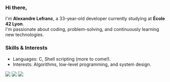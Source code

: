 ### Hi there, 
I'm **Alexandre Lefranc**, a 33-year-old developer currently studying at **École 42 Lyon**.  
I'm passionate about coding, problem-solving, and continuously learning new technologies.

### Skills & Interests

-  Languages: C, Shell scripting (more to come!).  
-  Interests: Algorithms, low-level programming, and system design.


 [![](https://img.shields.io/badge/Gmail-D14836?style=for-the-badge&logo=gmail&logoColor=white)](mailto:allefran@student.42lyon.fr)‎ ‎ ‎ [![](https://img.shields.io/badge/LinkedIn-0077B5?style=for-the-badge&logo=linkedin&logoColor=white)](https://www.linkedin.com/in/alexandre-lefranc-4179835b/) ‎ ‎ [![](https://img.shields.io/badge/%20Lyon-000000?style=for-the-badge&logo=42&logoColor=white)](https://profile.intra.42.fr/users/allefran)

